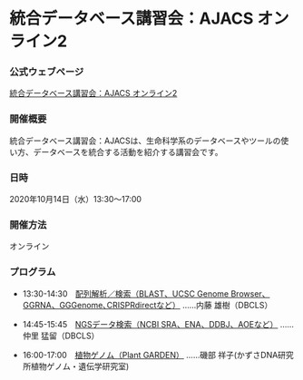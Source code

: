 # 統合データベース講習会：AJACS オンライン2

### 公式ウェブページ
[統合データベース講習会：AJACS オンライン2](https://biosciencedbc.jp/event/ajacs/ajacs83.html)  

### 開催概要
統合データベース講習会：AJACSは、生命科学系のデータベースやツールの使い方、データベースを統合する活動を紹介する講習会です。

### 日時
2020年10月14日（水）13:30〜17:00

### 開催方法
オンライン

### プログラム
- 13:30-14:30　[配列解析／検索（BLAST、UCSC Genome Browser、GGRNA、GGGenome､CRISPRdirectなど）](01_naito)
……内藤 雄樹（DBCLS）

- 14:45-15:45　[NGSデータ検索（NCBI SRA、ENA、DDBJ、AOEなど）](02_nakazato)
……仲里 猛留（DBCLS）

- 16:00-17:00　[植物ゲノム（Plant GARDEN）](03_isobe)
……磯部 祥子(かずさDNA研究所植物ゲノム・遺伝学研究室)　
